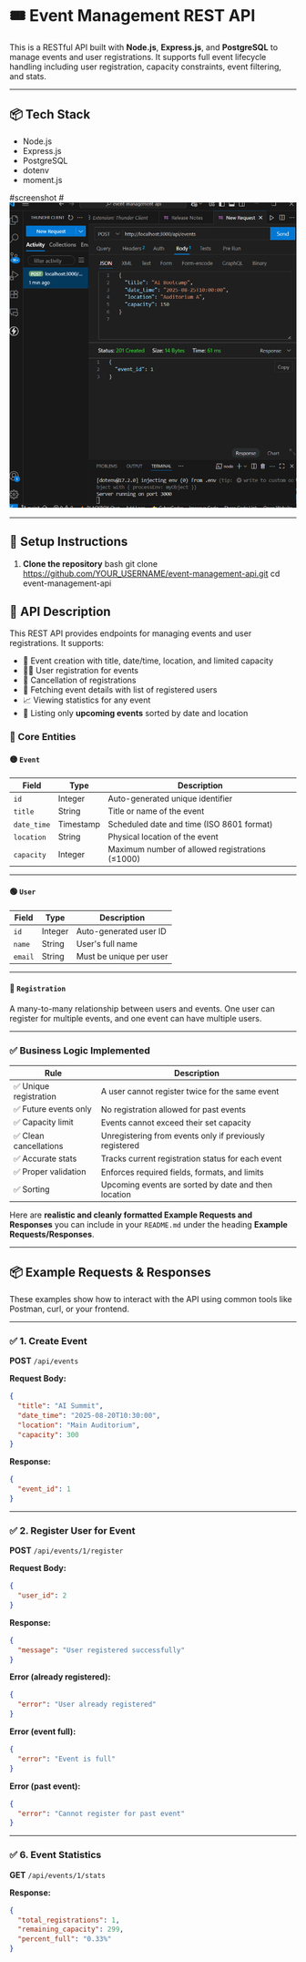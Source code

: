 
# 🎟️ Event Management REST API

This is a RESTful API built with **Node.js**, **Express.js**, and **PostgreSQL** to manage events and user registrations. It supports full event lifecycle handling including user registration, capacity constraints, event filtering, and stats.

---

## 📦 Tech Stack

- Node.js
- Express.js
- PostgreSQL
- dotenv
- moment.js

#screenshot #
![Live Demo Screenshot](https://github.com/SurajZagare/event-management-api/blob/b24025ae02980c1b34f1cab402b2c75a35db481c/Screenshot%202025-07-16%20150623.png)
>
---

## 🚀 Setup Instructions

1. **Clone the repository**
bash
git clone https://github.com/YOUR_USERNAME/event-management-api.git
cd event-management-api

## 📘 API Description

This REST API provides endpoints for managing events and user registrations. It supports:

* 📅 Event creation with title, date/time, location, and limited capacity
* 🙋‍♂️ User registration for events
* 🔁 Cancellation of registrations
* 📄 Fetching event details with list of registered users
* 📈 Viewing statistics for any event
* 🧾 Listing only **upcoming events** sorted by date and location

### 🧠 Core Entities

#### 🟡 `Event`

| Field       | Type      | Description                                     |
| ----------- | --------- | ----------------------------------------------- |
| `id`        | Integer   | Auto-generated unique identifier                |
| `title`     | String    | Title or name of the event                      |
| `date_time` | Timestamp | Scheduled date and time (ISO 8601 format)       |
| `location`  | String    | Physical location of the event                  |
| `capacity`  | Integer   | Maximum number of allowed registrations (≤1000) |

---

#### 🟢 `User`

| Field   | Type    | Description             |
| ------- | ------- | ----------------------- |
| `id`    | Integer | Auto-generated user ID  |
| `name`  | String  | User's full name        |
| `email` | String  | Must be unique per user |

---

#### 🔵 `Registration`

A many-to-many relationship between users and events. One user can register for multiple events, and one event can have multiple users.

---

### ✅ Business Logic Implemented

| Rule                  | Description                                             |
| --------------------- | ------------------------------------------------------- |
| ✅ Unique registration | A user cannot register twice for the same event         |
| ✅ Future events only  | No registration allowed for past events                 |
| ✅ Capacity limit      | Events cannot exceed their set capacity                 |
| ✅ Clean cancellations | Unregistering from events only if previously registered |
| ✅ Accurate stats      | Tracks current registration status for each event       |
| ✅ Proper validation   | Enforces required fields, formats, and limits           |
| ✅ Sorting             | Upcoming events are sorted by date and then location    |

Here are **realistic and cleanly formatted Example Requests and Responses** you can include in your `README.md` under the heading **Example Requests/Responses**.

---

## 📦 Example Requests & Responses

These examples show how to interact with the API using common tools like Postman, curl, or your frontend.

---

### ✅ 1. Create Event

**POST** `/api/events`

**Request Body:**

```json
{
  "title": "AI Summit",
  "date_time": "2025-08-20T10:30:00",
  "location": "Main Auditorium",
  "capacity": 300
}
```

**Response:**

```json
{
  "event_id": 1
}
```

---

### ✅ 2. Register User for Event

**POST** `/api/events/1/register`

**Request Body:**

```json
{
  "user_id": 2
}
```

**Response:**

```json
{
  "message": "User registered successfully"
}
```

**Error (already registered):**

```json
{
  "error": "User already registered"
}
```

**Error (event full):**

```json
{
  "error": "Event is full"
}
```

**Error (past event):**

```json
{
  "error": "Cannot register for past event"
}
```

---


### ✅ 6. Event Statistics

**GET** `/api/events/1/stats`

**Response:**

```json
{
  "total_registrations": 1,
  "remaining_capacity": 299,
  "percent_full": "0.33%"
}
```



